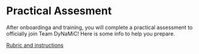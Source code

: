 # Practical Assesment 
After onboardinga and training, you will complete a practical assessment to officially join Team DyNaMiC! Here is some info to help you prepare. 

[Rubric and instructions](docs/pdf/PracticalExamRubric.pdf)

